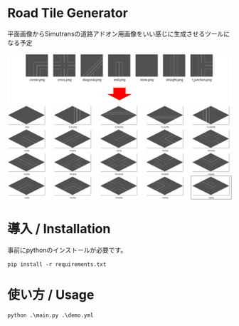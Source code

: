 # Road Tile Generator

平面画像からSimutransの道路アドオン用画像をいい感じに生成させるツールになる予定

![平面画像からの変換イメージ](./thumb.png)

# 導入 / Installation

事前にpythonのインストールが必要です。

```
pip install -r requirements.txt
```

# 使い方 / Usage

```
python .\main.py .\demo.yml
```
